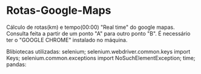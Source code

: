 # Rotas-Google-Maps
Cálculo de rotas(km) e tempo(00:00) "Real time" do google mapas. Consulta feita a partir de um ponto "A" para outro ponto "B".
É necessário ter o "GOOGLE CHROME" instalado no máquina.

Blibiotecas utilizadas:
selenium;
selenium.webdriver.common.keys import Keys;
selenium.common.exceptions import NoSuchElementException;
time;
pandas:

